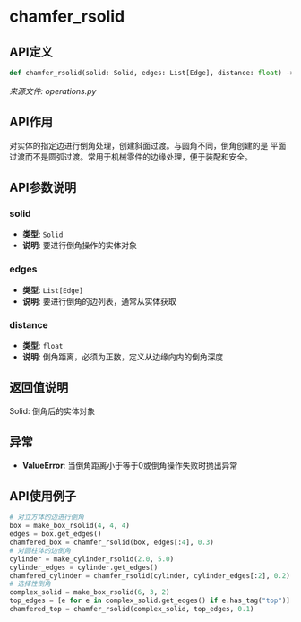 # chamfer_rsolid

## API定义

```python
def chamfer_rsolid(solid: Solid, edges: List[Edge], distance: float) -> Solid
```

*来源文件: operations.py*

## API作用

对实体的指定边进行倒角处理，创建斜面过渡。与圆角不同，倒角创建的是
平面过渡而不是圆弧过渡。常用于机械零件的边缘处理，便于装配和安全。

## API参数说明

### solid

- **类型**: `Solid`
- **说明**: 要进行倒角操作的实体对象

### edges

- **类型**: `List[Edge]`
- **说明**: 要进行倒角的边列表，通常从实体获取

### distance

- **类型**: `float`
- **说明**: 倒角距离，必须为正数，定义从边缘向内的倒角深度

## 返回值说明

Solid: 倒角后的实体对象

## 异常

- **ValueError**: 当倒角距离小于等于0或倒角操作失败时抛出异常

## API使用例子

```python
# 对立方体的边进行倒角
box = make_box_rsolid(4, 4, 4)
edges = box.get_edges()
chamfered_box = chamfer_rsolid(box, edges[:4], 0.3)
# 对圆柱体的边倒角
cylinder = make_cylinder_rsolid(2.0, 5.0)
cylinder_edges = cylinder.get_edges()
chamfered_cylinder = chamfer_rsolid(cylinder, cylinder_edges[:2], 0.2)
# 选择性倒角
complex_solid = make_box_rsolid(6, 3, 2)
top_edges = [e for e in complex_solid.get_edges() if e.has_tag("top")]
chamfered_top = chamfer_rsolid(complex_solid, top_edges, 0.1)
```

